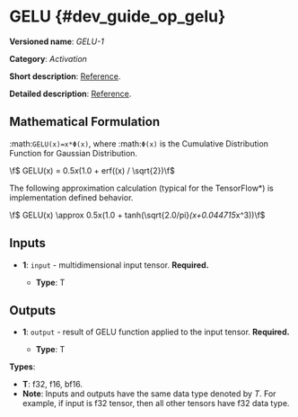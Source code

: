 # GELU {#dev_guide_op_gelu}

**Versioned name**: *GELU-1*

**Category**: *Activation*

**Short description**:
[Reference](https://pytorch.org/docs/stable/nn.functional.html#gelu).

**Detailed description**: [Reference](https://arxiv.org/abs/1606.08415).

## Mathematical Formulation

:math:`GELU(x)=x*Φ(x)`, where :math:`Φ(x)` is the Cumulative Distribution
Function for Gaussian Distribution.

  \f$ GELU(x) = 0.5*x*(1.0 + erf((x) / \sqrt{2})\f$

The following approximation calculation (typical for the TensorFlow*) is
implementation defined behavior.

  \f$ GELU(x) \approx 0.5x(1.0 + tanh(\sqrt{2.0/pi}*(x+0.044715*x^3))\f$

## Inputs

* **1**: ``input`` - multidimensional input tensor. **Required.**

  * **Type**: T

## Outputs

* **1**: ``output`` - result of GELU function applied to the input tensor.
  **Required.**

  * **Type**: T

**Types**:

* **T**: f32, f16, bf16.
* **Note**: Inputs and outputs have the same data type denoted by *T*. For
  example, if input is f32 tensor, then all other tensors have f32 data type.
